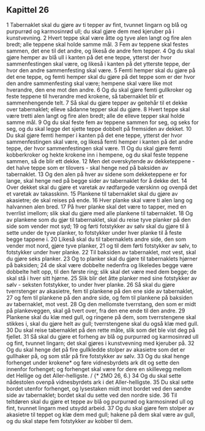 ## Kapittel 26

1 Tabernaklet skal du gjøre av ti tepper av fint, tvunnet lingarn og blå og purpurrød og karmosinrød ull; du skal gjøre dem med kjeruber på i kunstvevning.
2 Hvert teppe skal være åtte og tyve alen langt og fire alen bredt; alle teppene skal holde samme mål.
3 Fem av teppene skal festes sammen, det ene til det andre, og likeså de andre fem tepper.
4 Og du skal gjøre hemper av blå ull i kanten på det ene teppe, ytterst der hvor sammenfestingen skal være, og likeså i kanten på det ytterste teppe, der hvor den andre sammenfesting skal være.
5 Femti hemper skal du gjøre på det ene teppe, og femti hemper skal du gjøre på det teppe som er der hvor den andre sammenfesting skal være; hempene skal være like mot hverandre, den ene mot den andre.
6 Og du skal gjøre femti gullkroker og feste teppene til hverandre med krokene, så tabernaklet blir et sammenhengende telt.
7 Så skal du gjøre tepper av geitehår til et dekke over tabernaklet; elleve sådanne tepper skal du gjøre.
8 Hvert teppe skal være tretti alen langt og fire alen bredt; alle de elleve tepper skal holde samme mål.
9 Og du skal feste fem av teppene sammen for seg, og seks for seg, og du skal legge det sjette teppe dobbelt på fremsiden av dekket.
10 Du skal gjøre femti hemper i kanten på det ene teppe, ytterst der hvor sammenfestingen skal være, og likeså femti hemper i kanten på det andre teppe, der hvor sammenfestingen skal være.
11 Og du skal gjøre femti kobberkroker og hekte krokene inn i hempene, og du skal feste teppene sammen, så de blir ett dekke.
12 Men det overskytende av dekketeppene - det halve teppe som er tilovers - skal henge ned på baksiden av tabernaklet.
13 Og den alen på hver av sidene som dekketeppene er for lange, skal henge ned på begge sider av tabernaklet for å dekke det.
14 Over dekket skal du gjøre et varetak av rødfargede værskinn og ovenpå det et varetak av takasskinn.
15 Plankene til tabernaklet skal du gjøre av akasietre; de skal reises på ende.
16 Hver planke skal være ti alen lang og halvannen alen bred.
17 På hver planke skal det være to tapper, med en tverrlist imellom; slik skal du gjøre med alle plankene til tabernaklet.
18 Og av plankene som du gjør til tabernaklet, skal du reise tyve planker på den side som vender mot syd;
19 og førti fotstykker av sølv skal du gjøre til å sette under de tyve planker, to fotstykker under hver planke til å feste begge tappene i.
20 Likeså skal du til tabernaklets andre side, den som vender mot nord, gjøre tyve planker,
21 og til dem førti fotstykker av sølv, to fotstykker under hver planke.
22 Til baksiden av tabernaklet, mot vest, skal du gjøre seks planker.
23 Og to planker skal du gjøre til tabernaklets hjørner på baksiden;
24 de skal være dobbelte nedenfra og likeledes begge være dobbelte helt opp, til den første ring; slik skal det være med dem begge; de skal stå i hver sitt hjørne.
25 Slik blir det åtte planker med sine fotstykker av sølv - seksten fotstykker, to under hver planke.
26 Så skal du gjøre tverrstenger av akasietre, fem til plankene på den ene side av tabernaklet,
27 og fem til plankene på den andre side, og fem til plankene på baksiden av tabernaklet, mot vest.
28 Og den mellomste tverrstang, den som er midt på plankeveggen, skal gå tvert over, fra den ene ende til den andre.
29 Plankene skal du klæ med gull, og ringene på dem, som tverrstengene skal stikkes i, skal du gjøre helt av gull; tverrstengene skal du også klæ med gull.
30 Du skal reise tabernaklet på den rette måte, slik som det ble vist deg på fjellet.
31 Så skal du gjøre et forheng av blå og purpurrød og karmosinrød ull og fint, tvunnet lingarn; det skal gjøres i kunstvevning med kjeruber på.
32 Og du skal henge det på fire gullkledde stolper av akasietre som det er gullhaker på, og som står på fire fotstykker av sølv.
33 Og du skal henge forhenget under krokene* og føre vidnesbyrdets ark dit og sette den innenfor forhenget; og forhenget skal være for dere en skillevegg mellom det Hellige og det Aller-helligste. / {* 2MO 26, 6.}
34 Og du skal sette nådestolen ovenpå vidnesbyrdets ark i det Aller-helligste.
35 Du skal sette bordet utenfor forhenget, og lysestaken midt imot bordet ved den søndre side av tabernaklet; bordet skal du sette ved den nordre side.
36 Til teltdøren skal du gjøre et teppe av blå og purpurrød og karmosinrød ull og fint, tvunnet lingarn med utsydd arbeid.
37 Og du skal gjøre fem stolper av akasietre til teppet og klæ dem med gull; hakene på dem skal være av gull, og du skal støpe fem fotstykker av kobber til dem.
